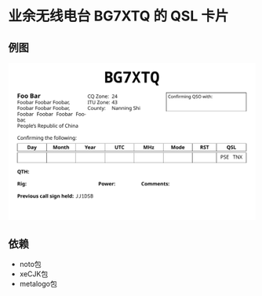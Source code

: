 # 业余无线电台 BG7XTQ 的 QSL 卡片

## 例图

![BG7XTQ的QSL卡片](images/BG7XTQ.png)

## 依赖

- noto包
- xeCJK包
- metalogo包

